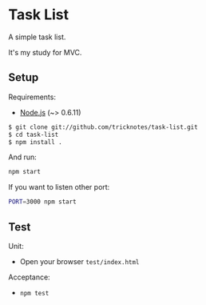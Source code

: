 # Task List

A simple task list.

It's my study for MVC.

## Setup

Requirements:

* [Node.js](http://nodejs.org/) (~> 0.6.11)

``` sh
$ git clone git://github.com/tricknotes/task-list.git
$ cd task-list
$ npm install .
```

And run:

``` sh
npm start
```

If you want to listen other port:

``` sh
PORT=3000 npm start
```

## Test

Unit:

* Open your browser `test/index.html`

Acceptance:

* `npm test`
